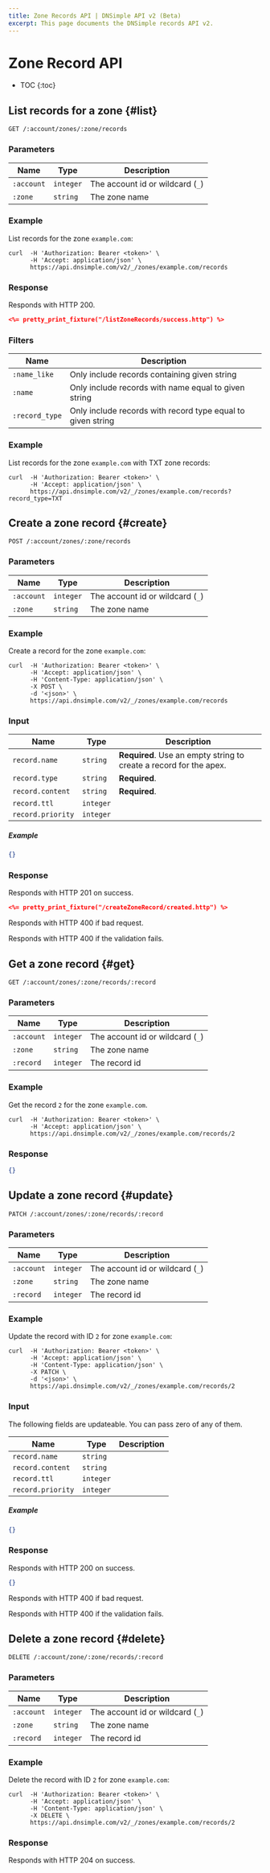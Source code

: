```yaml
---
title: Zone Records API | DNSimple API v2 (Beta)
excerpt: This page documents the DNSimple records API v2.
---
```


# Zone Record API

* TOC
{:toc}


## List records for a zone {#list}

    GET /:account/zones/:zone/records

### Parameters

Name | Type | Description
-----|------|------------
`:account` | `integer` | The account id or wildcard (`_`)
`:zone` | `string` | The zone name

### Example

List records for the zone `example.com`:

    curl  -H 'Authorization: Bearer <token>' \
          -H 'Accept: application/json' \
          https://api.dnsimple.com/v2/_/zones/example.com/records

### Response

Responds with HTTP 200.

~~~json
<%= pretty_print_fixture("/listZoneRecords/success.http") %>
~~~

### Filters

Name | Description
-----|------------
`:name_like` | Only include records containing given string
`:name` | Only include records with name equal to given string
`:record_type` | Only include records with record type equal to given string

### Example

List records for the zone `example.com` with TXT zone records:

    curl  -H 'Authorization: Bearer <token>' \
          -H 'Accept: application/json' \
          https://api.dnsimple.com/v2/_/zones/example.com/records?record_type=TXT


## Create a zone record {#create}

    POST /:account/zones/:zone/records

### Parameters

Name | Type | Description
-----|------|------------
`:account` | `integer` | The account id or wildcard (`_`)
`:zone` | `string` | The zone name

### Example

Create a record for the zone `example.com`:

    curl  -H 'Authorization: Bearer <token>' \
          -H 'Accept: application/json' \
          -H 'Content-Type: application/json' \
          -X POST \
          -d '<json>' \
          https://api.dnsimple.com/v2/_/zones/example.com/records

### Input

Name | Type | Description
-----|------|------------
`record.name` | `string` | **Required**. Use an empty string to create a record for the apex.
`record.type` | `string` | **Required**.
`record.content` | `string` | **Required**.
`record.ttl` | `integer` |
`record.priority` | `integer` |

##### Example

~~~json
{}
~~~

### Response

Responds with HTTP 201 on success.

~~~json
<%= pretty_print_fixture("/createZoneRecord/created.http") %>
~~~

Responds with HTTP 400 if bad request.

Responds with HTTP 400 if the validation fails.


## Get a zone record {#get}

    GET /:account/zones/:zone/records/:record

### Parameters

Name | Type | Description
-----|------|------------
`:account` | `integer` | The account id or wildcard (`_`)
`:zone` | `string` | The zone name
`:record` | `integer` | The record id

### Example

Get the record `2` for the zone `example.com`.

    curl  -H 'Authorization: Bearer <token>' \
          -H 'Accept: application/json' \
          https://api.dnsimple.com/v2/_/zones/example.com/records/2

### Response

~~~json
{}
~~~


## Update a zone record {#update}

    PATCH /:account/zones/:zone/records/:record

### Parameters

Name | Type | Description
-----|------|------------
`:account` | `integer` | The account id or wildcard (`_`)
`:zone` | `string` | The zone name
`:record` | `integer` | The record id

### Example

Update the record with ID `2` for zone `example.com`:

    curl  -H 'Authorization: Bearer <token>' \
          -H 'Accept: application/json' \
          -H 'Content-Type: application/json' \
          -X PATCH \
          -d '<json>' \
          https://api.dnsimple.com/v2/_/zones/example.com/records/2

### Input

The following fields are updateable. You can pass zero of any of them.

Name | Type | Description
-----|------|------------
`record.name` | `string` |
`record.content` | `string` |
`record.ttl` | `integer` |
`record.priority` | `integer` |

##### Example

~~~json
{}
~~~

### Response

Responds with HTTP 200 on success.

~~~json
{}
~~~

Responds with HTTP 400 if bad request.

Responds with HTTP 400 if the validation fails.


## Delete a zone record {#delete}

    DELETE /:account/zone/:zone/records/:record

### Parameters

Name | Type | Description
-----|------|------------
`:account` | `integer` | The account id or wildcard (`_`)
`:zone` | `string` | The zone name
`:record` | `integer` | The record id

### Example

Delete the record with ID `2` for zone `example.com`:

    curl  -H 'Authorization: Bearer <token>' \
          -H 'Accept: application/json' \
          -H 'Content-Type: application/json' \
          -X DELETE \
          https://api.dnsimple.com/v2/_/zones/example.com/records/2

### Response

Responds with HTTP 204 on success.
